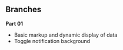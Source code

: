 ## Branches

**Part 01**

- Basic markup and dynamic display of data
- Toggle notification background
